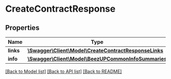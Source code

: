 # CreateContractResponse

## Properties
Name | Type | Description | Notes
------------ | ------------- | ------------- | -------------
**links** | [**\Swagger\Client\Model\CreateContractResponseLinks**](CreateContractResponseLinks.md) |  | [optional] 
**info** | [**\Swagger\Client\Model\BeezUPCommonInfoSummaries**](BeezUPCommonInfoSummaries.md) |  | [optional] 

[[Back to Model list]](../README.md#documentation-for-models) [[Back to API list]](../README.md#documentation-for-api-endpoints) [[Back to README]](../README.md)


